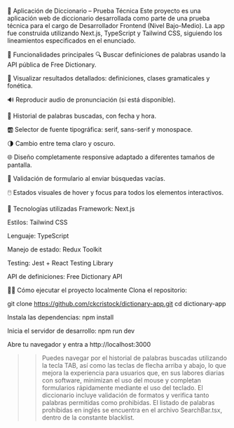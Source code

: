 📘 Aplicación de Diccionario – Prueba Técnica
Este proyecto es una aplicación web de diccionario desarrollada como parte de una prueba técnica para el cargo de Desarrollador Frontend (Nivel Bajo-Medio). La app fue construida utilizando Next.js, TypeScript y Tailwind CSS, siguiendo los lineamientos especificados en el enunciado.

🚀 Funcionalidades principales
🔍 Buscar definiciones de palabras usando la API pública de Free Dictionary.

💬 Visualizar resultados detallados: definiciones, clases gramaticales y fonética.

🔊 Reproducir audio de pronunciación (si está disponible).

🧠 Historial de palabras buscadas, con fecha y hora.

🆎 Selector de fuente tipográfica: serif, sans-serif y monospace.

🌗 Cambio entre tema claro y oscuro.

🌐 Diseño completamente responsive adaptado a diferentes tamaños de pantalla.

🧪 Validación de formulario al enviar búsquedas vacías.

🖱️ Estados visuales de hover y focus para todos los elementos interactivos.

> > > > > > > > > > > > > > > > > > > > > > > > > > > > > > > > > > > > > > > > > > > > > > > > > > > >

🧱 Tecnologías utilizadas
Framework: Next.js

Estilos: Tailwind CSS

Lenguaje: TypeScript

Manejo de estado: Redux Toolkit

Testing: Jest + React Testing Library

API de definiciones: Free Dictionary API

> > > > > > > > > > > > > > > > > > > > > > > > > > > > > > > > > > > > > > > > > > > > > > > > > > > >

🧑‍💻 Cómo ejecutar el proyecto localmente
Clona el repositorio:

git clone https://github.com/ckcristock/dictionary-app.git
cd dictionary-app

Instala las dependencias:
npm install

Inicia el servidor de desarrollo:
npm run dev

Abre tu navegador y entra a http://localhost:3000

> > Puedes navegar por el historial de palabras buscadas utilizando la tecla TAB, así como las teclas de flecha arriba y abajo, lo que mejora la experiencia para usuarios que, en sus labores diarias con software, minimizan el uso del mouse y completan formularios rápidamente mediante el uso del teclado.
> > El diccionario incluye validación de formatos y verifica tanto palabras permitidas como prohibidas.
> > El listado de palabras prohibidas en inglés se encuentra en el archivo SearchBar.tsx, dentro de la constante blacklist.
